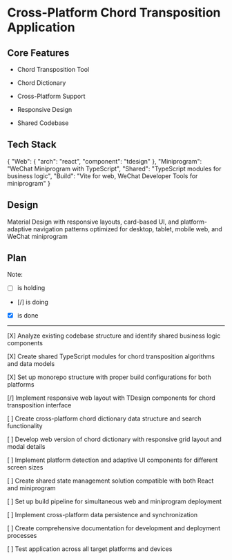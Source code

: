 # Cross-Platform Chord Transposition Application

## Core Features

- Chord Transposition Tool

- Chord Dictionary

- Cross-Platform Support

- Responsive Design

- Shared Codebase

## Tech Stack

{
  "Web": {
    "arch": "react",
    "component": "tdesign"
  },
  "Miniprogram": "WeChat Miniprogram with TypeScript",
  "Shared": "TypeScript modules for business logic",
  "Build": "Vite for web, WeChat Developer Tools for miniprogram"
}

## Design

Material Design with responsive layouts, card-based UI, and platform-adaptive navigation patterns optimized for desktop, tablet, mobile web, and WeChat miniprogram

## Plan

Note: 

- [ ] is holding
- [/] is doing
- [X] is done

---

[X] Analyze existing codebase structure and identify shared business logic components

[X] Create shared TypeScript modules for chord transposition algorithms and data models

[X] Set up monorepo structure with proper build configurations for both platforms

[/] Implement responsive web layout with TDesign components for chord transposition interface

[ ] Create cross-platform chord dictionary data structure and search functionality

[ ] Develop web version of chord dictionary with responsive grid layout and modal details

[ ] Implement platform detection and adaptive UI components for different screen sizes

[ ] Create shared state management solution compatible with both React and miniprogram

[ ] Set up build pipeline for simultaneous web and miniprogram deployment

[ ] Implement cross-platform data persistence and synchronization

[ ] Create comprehensive documentation for development and deployment processes

[ ] Test application across all target platforms and devices
